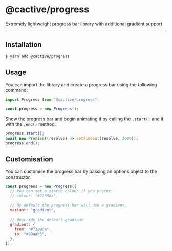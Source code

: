 # @cactive/progress

Extremely lightweight progress bar library with additional gradient support.

---

## Installation

```sh
$ yarn add @cactive/progress
```

## Usage

You can import the library and create a progress bar using the following command:

```js
import Progress from "@cactive/progress";

const progress = new Progress();
```

Show the progress bar and begin animating it by calling the `.start()` and it with the `.end()` method. 

```js
progress.start();
await new Promise((resolve) => setTimeout(resolve, 2000));
progress.end();
```

## Customisation

You can customise the progress bar by passing an options object to the constructor.

```js
const progress = new Progress({
  // You can set a static colour if you prefer.
  // colour: "#7289da",
  
  // By default the progress bar will use a gradient.
  variant: "gradient",
  
  // Override the default gradient
  gradient: {
    from: "#7289da",
    to: "#99aab5",
  },
});
```